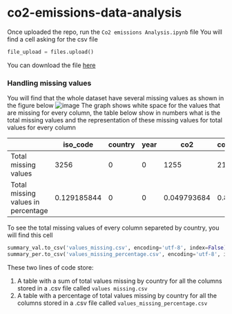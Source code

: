 # co2-emissions-data-analysis
Once uploaded the repo, run the `Co2 emissions Analysis.ipynb` file
You will find a cell asking for the csv file 
```python
file_upload = files.upload()
```
You can download the file [here](https://drive.google.com/file/d/1bYWfWoPAaLSjiHQwQhHSYikSCqJYDGCM/view?usp=share_link "here")

### Handling missing values
 
You will find that the whole dataset have several missing values as shown in the figure below
![image](https://user-images.githubusercontent.com/50804224/200028164-d545e154-a953-4844-92e0-edee8b670f6d.png)
The graph shows white space for the values that are missing for every column, the table below show in numbers what is the total missing values and the representation of these missing values for total values for every column

|                      |iso_code   |country|year|co2        |consumption_co2|co2_growth_prct|co2_growth_abs|trade_co2  |co2_per_capita|consumption_co2_per_capita|share_global_co2|cumulative_co2|share_global_cumulative_co2|co2_per_gdp|consumption_co2_per_gdp|co2_per_unit_energy|coal_co2   |cement_co2|flaring_co2|gas_co2    |oil_co2    |other_industry_co2|cement_co2_per_capita|coal_co2_per_capita|flaring_co2_per_capita|gas_co2_per_capita|oil_co2_per_capita|other_co2_per_capita|trade_co2_share|share_global_cement_co2|share_global_coal_co2|share_global_flaring_co2|share_global_gas_co2|share_global_oil_co2|share_global_other_co2|cumulative_cement_co2|cumulative_coal_co2|cumulative_flaring_co2|cumulative_gas_co2|cumulative_oil_co2|cumulative_other_co2|share_global_cumulative_cement_co2|share_global_cumulative_coal_co2|share_global_cumulative_flaring_co2|share_global_cumulative_gas_co2|share_global_cumulative_oil_co2|share_global_cumulative_other_co2|total_ghg  |ghg_per_capita|methane    |methane_per_capita|nitrous_oxide|nitrous_oxide_per_capita|population |gdp        |primary_energy_consumption|energy_per_capita|energy_per_gdp|
|----------------------------|-----------|-------|----|-----------|---------------|---------------|--------------|-----------|--------------|--------------------------|----------------|--------------|---------------------------|-----------|-----------------------|-------------------|-----------|----------|-----------|-----------|-----------|------------------|---------------------|-------------------|----------------------|------------------|------------------|--------------------|---------------|-----------------------|---------------------|------------------------|--------------------|--------------------|----------------------|---------------------|-------------------|----------------------|------------------|------------------|--------------------|----------------------------------|--------------------------------|-----------------------------------|-------------------------------|-------------------------------|---------------------------------|-----------|--------------|-----------|------------------|-------------|------------------------|-----------|-----------|--------------------------|-----------------|--------------|
|Total missing values        |3256       |0      |0   |1255       |21228          |273            |1619          |21228      |1897          |21228                     |1255            |1255          |1255                       |9815       |21443                  |16063              |8016       |12956     |20822      |16359      |4665       |23205             |12986                |8344               |20823                 |16369             |5023              |23205               |21228          |12956                  |8016                 |20822                   |16359               |4665                |23205                 |12956                |8016               |20822                 |16359             |4665              |23205               |12956                             |8016                            |20822                              |16359                          |4665                           |23205                            |19996      |20049         |19993      |20047             |19993        |20047                   |2326       |11666      |16514                     |16523            |18401         |
|Total missing values in percentage|0.129185844|0      |0   |0.049793684|0.842247262    |0.010831614    |0.064235836   |0.842247262|0.075265831   |0.842247262               |0.049793684     |0.049793684   |0.049793684                |0.389422314|0.850777654            |0.637319473        |0.318044755|0.51404539|0.826138708|0.649063641|0.185089668|0.920687193       |0.515235677          |0.331058562        |0.826178384           |0.649460403       |0.199293763       |0.920687193         |0.842247262    |0.51404539             |0.318044755          |0.826138708             |0.649063641         |0.185089668         |0.920687193           |0.51404539           |0.318044755        |0.826138708           |0.649063641       |0.185089668       |0.920687193         |0.51404539                        |0.318044755                     |0.826138708                        |0.649063641                    |0.185089668                    |0.920687193                      |0.793366132|0.795468973   |0.793247104|0.795389621       |0.793247104  |0.795389621             |0.092286939|0.462863038|0.655213458               |0.655570544      |0.730082527   |


To see the total missing values of every column separeted by country, you will find this cell
```python
summary_val.to_csv('values_missing.csv', encoding='utf-8', index=False)
summary_per.to_csv('values_missing_percentage.csv', encoding='utf-8', index=False)
```
These two lines of code store:
1. A table with a sum of total values missing by country for all the columns stored in a .csv file called `values missing.csv` 
2. A table with a percentage of total values missing by country for all the columns stored in a .csv file called `values_missing_percentage.csv` 
